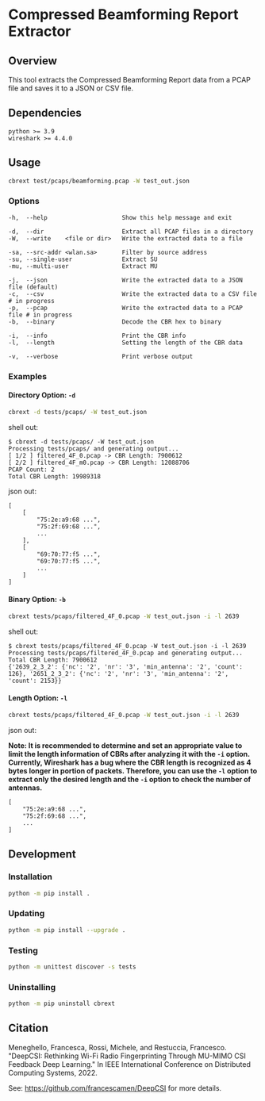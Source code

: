 # Compressed Beamforming Report Extractor

## Overview

This tool extracts the Compressed Beamforming Report data from a PCAP file and saves it to a JSON or CSV file.

## Dependencies

```plaintext
python >= 3.9
wireshark >= 4.4.0
```

## Usage

```sh
cbrext test/pcaps/beamforming.pcap -W test_out.json
```

### Options

```plaintext
-h,  --help                     Show this help message and exit

-d,  --dir                      Extract all PCAP files in a directory
-W,  --write    <file or dir>   Write the extracted data to a file

-sa, --src-addr <wlan.sa>       Filter by source address
-su, --single-user              Extract SU
-mu, --multi-user               Extract MU

-j,  --json                     Write the extracted data to a JSON file (default)
-c,  --csv                      Write the extracted data to a CSV file  # in progress
-p,  --pcap                     Write the extracted data to a PCAP file # in progress
-b,  --binary                   Decode the CBR hex to binary

-i,  --info                     Print the CBR info
-l,  --length                   Setting the length of the CBR data

-v,  --verbose                  Print verbose output
```

### Examples

#### Directory Option: `-d`

```sh
cbrext -d tests/pcaps/ -W test_out.json
```

shell out:
```plaintext
$ cbrext -d tests/pcaps/ -W test_out.json
Processing tests/pcaps/ and generating output...
[ 1/2 ] filtered_4F_0.pcap -> CBR Length: 7900612
[ 2/2 ] filtered_4F_m0.pcap -> CBR Length: 12088706
PCAP Count: 2
Total CBR Length: 19989318
```

json out:
```plaintext
[
    [
        "75:2e:a9:68 ...",
        "75:2f:69:68 ...",
        ...
    ],
    [
        "69:70:77:f5 ...",
        "69:70:77:f5 ...",
        ...
    ]
]
```

#### Binary Option: `-b`

```sh
cbrext tests/pcaps/filtered_4F_0.pcap -W test_out.json -i -l 2639
```

shell out:
```plaintext
$ cbrext tests/pcaps/filtered_4F_0.pcap -W test_out.json -i -l 2639
Processing tests/pcaps/filtered_4F_0.pcap and generating output...
Total CBR Length: 7900612
{'2639_2_3_2': {'nc': '2', 'nr': '3', 'min_antenna': '2', 'count': 126}, '2651_2_3_2': {'nc': '2', 'nr': '3', 'min_antenna': '2', 'count': 2153}}
```

#### Length Option: `-l`

```sh
cbrext tests/pcaps/filtered_4F_0.pcap -W test_out.json -i -l 2639
```

json out:

__Note: It is recommended to determine and set an appropriate value to limit the length information of CBRs after analyzing it with the `-i` option. Currently, Wireshark has a bug where the CBR length is recognized as 4 bytes longer in portion of packets. Therefore, you can use the `-l` option to extract only the desired length and the `-i` option to check the number of antennas.__

```plaintext
[
    "75:2e:a9:68 ...",
    "75:2f:69:68 ...",
    ...
]
```


## Development

### Installation

```sh
python -m pip install .
```

### Updating

```sh
python -m pip install --upgrade .
```

### Testing

```sh
python -m unittest discover -s tests
```

### Uninstalling

```sh
python -m pip uninstall cbrext
```

## Citation

Meneghello, Francesca, Rossi, Michele, and Restuccia, Francesco. "DeepCSI: Rethinking Wi-Fi Radio Fingerprinting Through MU-MIMO CSI Feedback Deep Learning." In IEEE International Conference on Distributed Computing Systems, 2022.

See: https://github.com/francescamen/DeepCSI for more details.
